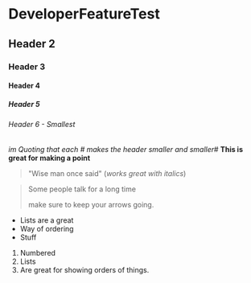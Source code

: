 # DeveloperFeatureTest
## Header 2
### Header 3
#### Header 4
##### Header 5
###### Header 6 - Smallest


_im Quoting that each # makes the header smaller and smaller_#
**This is great for making a point**

> "Wise man once said"  (_works great with italics_)

> Some people talk for a long time
>
>
> make sure to keep your arrows going.

* Lists are a great
* Way of ordering
* Stuff

1. Numbered
2. Lists
3. Are great for showing orders of things.
